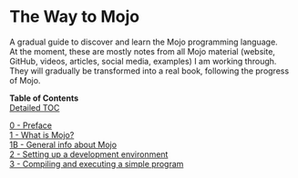 # The Way to Mojo

A gradual guide to discover and learn the Mojo programming language.  
At the moment, these are mostly notes from all Mojo material (website, GitHub, videos, articles, social media, examples) I am working through.
They will gradually be transformed into a real book, following the progress of Mojo.

**Table of Contents**  
[Detailed TOC](https://github.com/Ivo-Balbaert/The_Book_Of_Mojo/blob/master/Table_of_Contents.md)

[0 -  Preface](https://github.com/Ivo-Balbaert/The_Way_to_Mojo/blob/main/book/0_Preface.md)  
[1 -  What is Mojo?](https://github.com/Ivo-Balbaert/The_Way_to_Mojo/blob/main/book/1_What_is_Mojo.md)  
[1B -  General info about Mojo](https://github.com/Ivo-Balbaert/The_Way_to_Mojo/blob/main/book/1B_General_info_about_Mojo.md)  
[2 -  Setting up a development environment](https://github.com/Ivo-Balbaert/The_Way_to_Mojo/blob/main/book/2_Setting_up_a_development_environment.md)    
[3 -  Compiling and executing a simple program](https://github.com/Ivo-Balbaert/The_Way_to_Mojo/blob/main/book/3_Compiling_and_executing_a_simple_program.md)    


